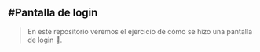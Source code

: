 #Pantalla de login
---
>En este repositorio veremos el ejercicio de cómo se hizo una pantalla de login 💚.
